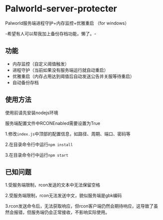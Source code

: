 # Palworld-server-protecter
 Palworld服务端进程守护+内存监控+优雅重启
（for windows）

-希望有人可以帮我加上备份存档功能，懒了。-

## 功能
- 内存监控（自定义阈值触发）
- 进程守护（当前如果没有服务端运行就自动重启）
- 优雅重启（内存占用达到阈值后自动发送公告并关服等待重启）
- 自动备份存档

## 使用方法
使用前请先安装nodejs环境

服务端配置文件中RCONEnabled需要设置为True

1.修改`index.js`中顶部的配置信息，如路径、周期、端口、密码等

2.在目录命令行中运行`npm install`

3.在目录命令行中运行`npm start`

## 已知问题
1.受服务端限制，rcon发送的文本中无法保留空格

2.受服务端限制，rcon无法发送中文，貌似服务端是gbk编码

3.rcon发送命令后，无法获取响应，但rcon客户端仍然会期待响应，这导致了虽然会报错，但服务端仍会正常接收，不影响实际使用。
